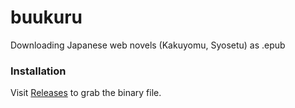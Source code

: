 # buukuru
Downloading Japanese web novels (Kakuyomu, Syosetu) as .epub

### Installation

Visit [Releases]() to grab the binary file.